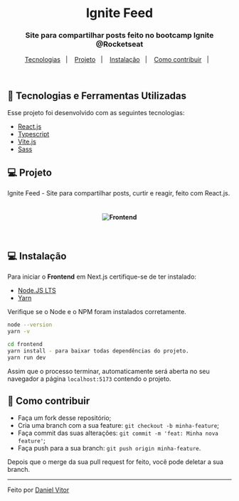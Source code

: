 <h1 align="center">
    Ignite Feed
</h1>

<h3 align="center">
  Site para compartilhar posts feito no bootcamp Ignite @Rocketseat
</h3>

<p align="center">
  <a href="#rocket-tecnologias">Tecnologias</a>&nbsp;&nbsp;&nbsp;|&nbsp;&nbsp;&nbsp;
  <a href="#-projeto">Projeto</a>&nbsp;&nbsp;&nbsp;|&nbsp;&nbsp;&nbsp;
  <a href="#-instalação">Instalação</a>&nbsp;&nbsp;&nbsp;|&nbsp;&nbsp;&nbsp;
  <a href="#-como-contribuir">Como contribuir</a>&nbsp;&nbsp;&nbsp;|&nbsp;&nbsp;&nbsp;
</p>

<br>

## :rocket: Tecnologias e Ferramentas Utilizadas

Esse projeto foi desenvolvido com as seguintes tecnologias:

- [React.js](https://pt-br.reactjs.org/)
- [Typescript](https://www.typescriptlang.org/)
- [Vite.js](https://vitejs.dev/)
- [Sass](https://sass-lang.com/)

## 💻 Projeto

Ignite Feed - Site para compartilhar posts, curtir e reagir, feito com React.js.

<h4 align="center">
  <br>
  <img alt="Frontend" src="https://user-images.githubusercontent.com/54604875/198406543-796113ce-e5b9-44f3-8627-549c0c2da2a3.gif">
</h4>

<br>

## 💻 Instalação

Para iniciar o **Frontend** em Next.js certifique-se de ter instalado:

- [Node.JS LTS](https://nodejs.org/en/)
- [Yarn](https://classic.yarnpkg.com/en/docs/install/#debian-stable)

Verifique se o Node e o NPM foram instalados corretamente.

```bash
node --version
yarn -v
```

```bash
cd frontend
yarn install - para baixar todas dependências do projeto.
yarn run dev
```

Assim que o processo terminar, automaticamente será aberta no seu navegador a página `localhost:5173` contendo o projeto.

## 🤔 Como contribuir

- Faça um fork desse repositório;
- Cria uma branch com a sua feature: `git checkout -b minha-feature`;
- Faça commit das suas alterações: `git commit -m 'feat: Minha nova feature'`;
- Faça push para a sua branch: `git push origin minha-feature`.

Depois que o merge da sua pull request for feito, você pode deletar a sua branch.

---

Feito por [Daniel Vitor](https://github.com/danielVFS)
